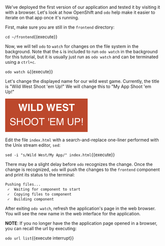 We've deployed the first version of our application and tested it by visiting it with a browser. Let's look at how OpenShift and `odo` help make it easier to iterate on that app once it's running.

First, make sure you are still in the `frontend` directory:

`cd ~/frontend`{{execute}}

Now, we will tell `odo` to `watch` for changes on the file system in the background. Note that the `&` is included to run `odo watch` in the background for this tutorial, but it is usually just run as `odo watch` and can be terminated using a `ctrl+c`.

`odo watch &`{{execute}}

Let's change the displayed name for our wild west game. Currently, the title is "Wild West Shoot 'em Up!" We will change this to "My App Shoot 'em Up!"

![Application Title](../../assets/introduction/developing-with-odo/app-name.png)

Edit the file `index.html` with a search-and-replace one-liner performed with the Unix stream editor, `sed`:

`sed -i "s/Wild West/My App/" index.html`{{execute}}

There may be a slight delay before `odo` recognizes the change. Once the change is recognized, `odo` will push the changes to the `frontend` component and print its status to the terminal:

```
Pushing files...
 ✓  Waiting for component to start
 ✓  Copying files to component
 ✓  Building component
```

After exiting `odo watch`, refresh the application's page in the web browser. You will see the new name in the web interface for the application.

__NOTE__: If you no longer have the the application page opened in a browser, you can recall the url by executing:

`odo url list`{{execute interrupt}}
